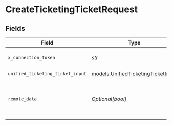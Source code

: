 # CreateTicketingTicketRequest


## Fields

| Field                                                                          | Type                                                                           | Required                                                                       | Description                                                                    | Example                                                                        |
| ------------------------------------------------------------------------------ | ------------------------------------------------------------------------------ | ------------------------------------------------------------------------------ | ------------------------------------------------------------------------------ | ------------------------------------------------------------------------------ |
| `x_connection_token`                                                           | *str*                                                                          | :heavy_check_mark:                                                             | The connection token                                                           |                                                                                |
| `unified_ticketing_ticket_input`                                               | [models.UnifiedTicketingTicketInput](../models/unifiedticketingticketinput.md) | :heavy_check_mark:                                                             | N/A                                                                            |                                                                                |
| `remote_data`                                                                  | *Optional[bool]*                                                               | :heavy_minus_sign:                                                             | Set to true to include data from the original Ticketing software.              | false                                                                          |